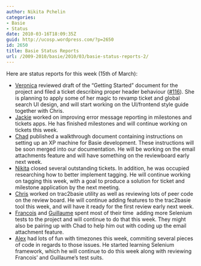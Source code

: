 ```yaml
---
author: Nikita Pchelin
categories:
- Basie
- Status
date: 2010-03-16T18:09:35Z
guid: http://ucosp.wordpress.com/?p=2650
id: 2650
title: Basie Status Reports
url: /2009-2010/basie/2010/03/basie-status-reports-2/
---
```


Here are status reports for this week (15th of March):

  * [Veronica](http://blog.basieproject.org/?p=2533) reviewed draft of the &#8220;Getting Started&#8221; document for the project and filed a ticket describing proper header behaviour ([#116](https://basieproject.org/stable/basie/basie/tickets/116/)). She is planning to apply some of her magic to revamp ticket and global search UI design, and will start working on the UI/frontend style guide together with Chris.
  * [Jackie](http://blog.basieproject.org/?p=2511) worked on improving error message reporting in milestones and tickets apps. He has finished milestones and will continue working on tickets this week.
  * [Chad](http://blog.basieproject.org/?p=2569) published a walkthrough document containing instructions on setting up an XP machine for Basie development. These instructions will be soon merged into our documentation. He will be working on the email attachments feature and will have something on the reviewboard early next week.
  * [Nikita](http://blog.basieproject.org/?p=2575) closed several outstanding tickets. In addition, he was occupied researching how to better implement tagging. He will continue working on tagging this week, with a goal to produce a solution for ticket and milestone application by the next meeting.
  * [Chris](http://blog.basieproject.org/?p=2543) worked on trac2basie utility as well as reviewing lots of peer code on the review board. He will continue adding features to the trac2basie tool this week, and will have it ready for the first review early next week.
  * [Francois](http://blog.basieproject.org/?p=2565) and [Guillaume](http://blog.basieproject.org/?p=2519) spent most of their time  adding more Selenium tests to the project and will continue to do that this week. They might also be pairing up with Chad to help him out with coding up the email attachment feature.
  * [Alex](http://blog.basieproject.org/?p=2559) had lots of fun with timezones this week, commiting several pieces of code in regards to those issues. He started learning Selenium framework, which he will continue to do this week along with reviewing Francois&#8217; and Guillaume&#8217;s test suits.